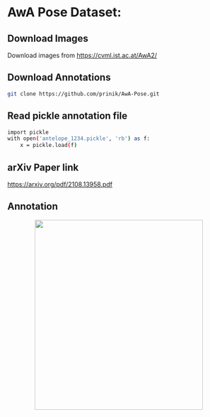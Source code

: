 
AwA Pose Dataset:
============

Download Images
------------
Download images from https://cvml.ist.ac.at/AwA2/

Download Annotations
------------
```bash
git clone https://github.com/prinik/AwA-Pose.git
```
Read pickle annotation file
------------
```bash
import pickle
with open('antelope_1234.pickle', 'rb') as f:
    x = pickle.load(f)

```    
arXiv Paper link
------------
https://arxiv.org/pdf/2108.13958.pdf

Annotation
------------
<p align="center">
<img src="Images/sample.png" width="380" height='430'>
</p>